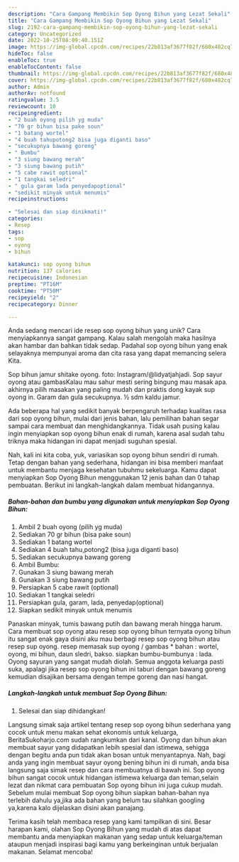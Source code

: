 ```yaml
---
description: "Cara Gampang Membikin Sop Oyong Bihun yang Lezat Sekali"
title: "Cara Gampang Membikin Sop Oyong Bihun yang Lezat Sekali"
slug: 2192-cara-gampang-membikin-sop-oyong-bihun-yang-lezat-sekali
category: Uncategorized
date: 2022-10-25T08:09:40.151Z
image: https://img-global.cpcdn.com/recipes/22b813af3677f82f/680x482cq70/sop-oyong-bihun-foto-resep-utama.jpg
hideToc: false
enableToc: true
enableTocContent: false
thumbnail: https://img-global.cpcdn.com/recipes/22b813af3677f82f/680x482cq70/sop-oyong-bihun-foto-resep-utama.jpg
cover: https://img-global.cpcdn.com/recipes/22b813af3677f82f/680x482cq70/sop-oyong-bihun-foto-resep-utama.jpg
author: Admin
authorAv: notfound
ratingvalue: 3.5
reviewcount: 10
recipeingredient:
- "2 buah oyong pilih yg muda"
- "70 gr bihun bisa pake soun"
- "1 batang wortel"
- "4 buah tahupotong2 bisa juga diganti baso"
- "secukupnya bawang goreng"
- " Bumbu"
- "3 siung bawang merah"
- "3 siung bawang putih"
- "5 cabe rawit optional"
- "1 tangkai seledri"
- " gula garam lada penyedapoptional"
- "sedikit minyak untuk menumis"
recipeinstructions:

- "Selesai dan siap dinikmati!"
categories:
- Resep
tags:
- sop
- oyong
- bihun

katakunci: sop oyong bihun 
nutrition: 137 calories
recipecuisine: Indonesian
preptime: "PT16M"
cooktime: "PT50M"
recipeyield: "2"
recipecategory: Dinner

---
```





Anda sedang mencari ide resep sop oyong bihun yang unik? Cara menyiapkannya sangat gampang. Kalau salah mengolah maka hasilnya akan hambar dan bahkan tidak sedap. Padahal sop oyong bihun yang enak selayaknya mempunyai aroma dan cita rasa yang dapat memancing selera Kita.





Sop bihun jamur shitake oyong. foto: Instagram/@lidyatjahjadi. Sop sayur oyong atau gambasKalau mau sahur mesti sering bingung mau masak apa. akhirnya pilih masakan yang paling mudah dan praktis dong kayak sup oyong in. Garam dan gula secukupnya. ½ sdm kaldu jamur.

Ada beberapa hal yang sedikit banyak berpengaruh terhadap kualitas rasa dari sop oyong bihun, mulai dari jenis bahan, lalu pemilihan bahan segar sampai cara membuat dan menghidangkannya. Tidak usah pusing kalau ingin menyiapkan sop oyong bihun enak di rumah, karena asal sudah tahu triknya maka hidangan ini dapat menjadi suguhan spesial.






Nah, kali ini kita coba, yuk, variasikan sop oyong bihun sendiri di rumah. Tetap dengan bahan yang sederhana, hidangan ini bisa memberi manfaat untuk membantu menjaga kesehatan tubuhmu sekeluarga. Kamu dapat menyiapkan Sop Oyong Bihun menggunakan 12 jenis bahan dan 0 tahap pembuatan. Berikut ini langkah-langkah dalam membuat hidangannya.

<!--inarticleads1-->

##### Bahan-bahan dan bumbu yang digunakan untuk menyiapkan Sop Oyong Bihun:

1. Ambil 2 buah oyong (pilih yg muda)
1. Sediakan 70 gr bihun (bisa pake soun)
1. Sediakan 1 batang wortel
1. Sediakan 4 buah tahu,potong2 (bisa juga diganti baso)
1. Sediakan secukupnya bawang goreng
1. Ambil  Bumbu:
1. Gunakan 3 siung bawang merah
1. Gunakan 3 siung bawang putih
1. Persiapkan 5 cabe rawit (optional)
1. Sediakan 1 tangkai seledri
1. Persiapkan  gula, garam, lada, penyedap(optional)
1. Siapkan sedikit minyak untuk menumis


Panaskan minyak, tumis bawang putih dan bawang merah hingga harum. Cara membuat sop oyong atau resep sop oyong bihun ternyata oyong bihun itu sangat enak gaya disini aku mau berbagi resep sop oyong bihun atau resep sup oyong. resep memasak sup oyong / gambas * bahan : wortel, oyong, mi bihun, daun sledri, bakso. siapkan bumbu-bumbunya : lada. Oyong sayuran yang sangat mudah diolah. Semua anggota keluarga pasti suka, apalagi jika resep sop oyong bihun ini taburi dengan bawang goreng kemudian disajikan bersama dengan tempe goreng dan nasi hangat. 

<!--inarticleads2-->

##### Langkah-langkah untuk membuat Sop Oyong Bihun:


1. Selesai dan siap dihidangkan!

Langsung simak saja artikel tentang resep sop oyong bihun sederhana yang cocok untuk menu makan sehat ekonomis untuk keluarga, BeritaSukoharjo.com sudah rangkumkan dari kanal. Oyong dan bihun akan membuat sayur yang didapatkan lebih spesial dan istimewa, sehigga dengan begitu anda pun tidak akan bosan untuk menyantapnya. Nah, bagi anda yang ingin membuat sayur oyong bening bihun ini di rumah, anda bisa langsung saja simak resep dan cara membuatnya di bawah ini. Sop oyong bihun sangat cocok untuk hidangan istimewa keluarga dan teman,selain lezat dan nikmat cara pembuatan Sop oyong bihun ini juga cukup mudah. Sebelum mulai membuat Sop oyong bihun siapkan bahan-bahan nya terlebih dahulu ya,jika ada bahan yang belum tau silahkan googling ya,karena kalo dijelaskan disini akan panajang. 

Terima kasih telah membaca resep yang kami tampilkan di sini. Besar harapan kami, olahan Sop Oyong Bihun yang mudah di atas dapat membantu anda menyiapkan makanan yang sedap untuk keluarga/teman ataupun menjadi inspirasi bagi kamu yang berkeinginan untuk berjualan makanan. Selamat mencoba!
